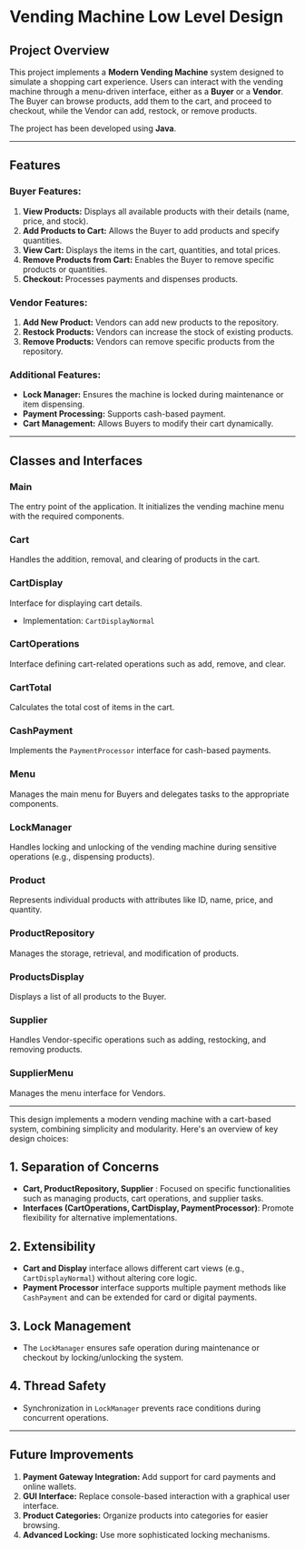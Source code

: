 # Vending Machine Low Level Design

## Project Overview
This project implements a **Modern Vending Machine** system designed to simulate a shopping cart experience. Users can interact with the vending machine through a menu-driven interface, either as a **Buyer** or a **Vendor**. The Buyer can browse products, add them to the cart, and proceed to checkout, while the Vendor can add, restock, or remove products.

The project has been developed using **Java**.

---

## Features
### Buyer Features:
1. **View Products:** Displays all available products with their details (name, price, and stock).
2. **Add Products to Cart:** Allows the Buyer to add products and specify quantities.
3. **View Cart:** Displays the items in the cart, quantities, and total prices.
4. **Remove Products from Cart:** Enables the Buyer to remove specific products or quantities.
5. **Checkout:** Processes payments and dispenses products.

### Vendor Features:
1. **Add New Product:** Vendors can add new products to the repository.
2. **Restock Products:** Vendors can increase the stock of existing products.
3. **Remove Products:** Vendors can remove specific products from the repository.

### Additional Features:
- **Lock Manager:** Ensures the machine is locked during maintenance or item dispensing.
- **Payment Processing:** Supports cash-based payment.
- **Cart Management:** Allows Buyers to modify their cart dynamically.

---

## Classes and Interfaces
### **Main**
The entry point of the application. It initializes the vending machine menu with the required components.

### **Cart**
Handles the addition, removal, and clearing of products in the cart.

### **CartDisplay**
Interface for displaying cart details.
- Implementation: `CartDisplayNormal`

### **CartOperations**
Interface defining cart-related operations such as add, remove, and clear.

### **CartTotal**
Calculates the total cost of items in the cart.

### **CashPayment**
Implements the `PaymentProcessor` interface for cash-based payments.

### **Menu**
Manages the main menu for Buyers and delegates tasks to the appropriate components.

### **LockManager**
Handles locking and unlocking of the vending machine during sensitive operations (e.g., dispensing products).

### **Product**
Represents individual products with attributes like ID, name, price, and quantity.

### **ProductRepository**
Manages the storage, retrieval, and modification of products.

### **ProductsDisplay**
Displays a list of all products to the Buyer.

### **Supplier**
Handles Vendor-specific operations such as adding, restocking, and removing products.

### **SupplierMenu**
Manages the menu interface for Vendors.

---
This design implements a modern vending machine with a cart-based system, combining simplicity and modularity. Here's an overview of key design choices:

## 1. Separation of Concerns
- **Cart, ProductRepository, Supplier** : Focused on specific functionalities such as managing products, cart operations, and supplier tasks.
- **Interfaces (CartOperations, CartDisplay, PaymentProcessor)**: Promote flexibility for alternative implementations.

## 2. Extensibility
- **Cart and Display** interface allows different cart views (e.g., `CartDisplayNormal`) without altering core logic.
- **Payment Processor** interface supports multiple payment methods like `CashPayment` and can be extended for card or digital payments.

## 3. Lock Management
- The `LockManager` ensures safe operation during maintenance or checkout by locking/unlocking the system.

## 4. Thread Safety
- Synchronization in `LockManager` prevents race conditions during concurrent operations.

---

## Future Improvements
1. **Payment Gateway Integration:** Add support for card payments and online wallets.
2. **GUI Interface:** Replace console-based interaction with a graphical user interface.
3. **Product Categories:** Organize products into categories for easier browsing.
4. **Advanced Locking:** Use more sophisticated locking mechanisms.


